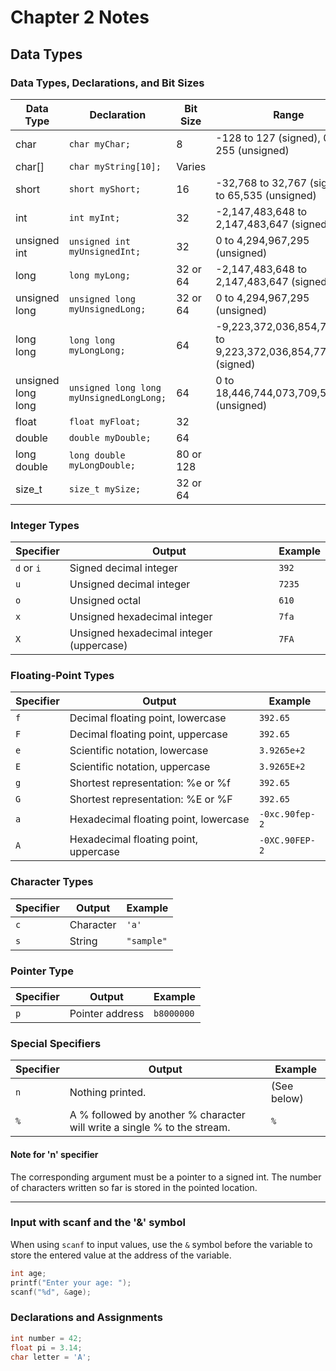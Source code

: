 # Chapter 2 Notes

## Data Types

### Data Types, Declarations, and Bit Sizes

| Data Type           | Declaration                     | Bit Size    | Range                                               |
| ------------------- | ------------------------------- | ----------- | --------------------------------------------------- |
| char                | `char myChar;`                  | 8           | -128 to 127 (signed), 0 to 255 (unsigned)            |
| char[]              | `char myString[10];`            | Varies      |                                                     |
| short               | `short myShort;`                | 16          | -32,768 to 32,767 (signed), 0 to 65,535 (unsigned)  |
| int                 | `int myInt;`                    | 32          | -2,147,483,648 to 2,147,483,647 (signed)             |
| unsigned int        | `unsigned int myUnsignedInt;`   | 32          | 0 to 4,294,967,295 (unsigned)                       |
| long                | `long myLong;`                  | 32 or 64    | -2,147,483,648 to 2,147,483,647 (signed)            |
| unsigned long       | `unsigned long myUnsignedLong;` | 32 or 64    | 0 to 4,294,967,295 (unsigned)                      |
| long long           | `long long myLongLong;`         | 64          | -9,223,372,036,854,775,808 to 9,223,372,036,854,775,807 (signed) |
| unsigned long long  | `unsigned long long myUnsignedLongLong;` | 64      | 0 to 18,446,744,073,709,551,615 (unsigned)          |
| float               | `float myFloat;`                | 32          |                                                     |
| double              | `double myDouble;`              | 64          |                                                     |
| long double         | `long double myLongDouble;`     | 80 or 128   |                                                     |
| size_t              | `size_t mySize;`                | 32 or 64    |                                                     |

### Integer Types

| Specifier | Output                         | Example  |
|-----------|--------------------------------|----------|
| `d` or `i` | Signed decimal integer         | `392`    |
| `u`         | Unsigned decimal integer       | `7235`   |
| `o`         | Unsigned octal                 | `610`    |
| `x`         | Unsigned hexadecimal integer   | `7fa`    |
| `X`         | Unsigned hexadecimal integer (uppercase) | `7FA` |

### Floating-Point Types

| Specifier | Output                                    | Example     |
|-----------|-------------------------------------------|-------------|
| `f`         | Decimal floating point, lowercase        | `392.65`      |
| `F`         | Decimal floating point, uppercase        | `392.65`      |
| `e`         | Scientific notation, lowercase            | `3.9265e+2`   |
| `E`         | Scientific notation, uppercase            | `3.9265E+2`   |
| `g`         | Shortest representation: %e or %f        | `392.65`      |
| `G`         | Shortest representation: %E or %F        | `392.65`      |
| `a`         | Hexadecimal floating point, lowercase    | `-0xc.90fep-2`|
| `A`         | Hexadecimal floating point, uppercase    | `-0XC.90FEP-2`|

### Character Types

| Specifier | Output        | Example |
|-----------|---------------|---------|
| `c`         | Character     | `'a'`     |
| `s`         | String        | `"sample"`|

### Pointer Type

| Specifier | Output             | Example    |
|-----------|--------------------|------------|
| `p`         | Pointer address    | `b8000000`   |

### Special Specifiers

| Specifier | Output                                        | Example       |
|-----------|-----------------------------------------------|---------------|
| `n`         | Nothing printed.                             | (See below)   |
| `%`         | A % followed by another % character will write a single % to the stream. | `%`            |

#### Note for 'n' specifier

The corresponding argument must be a pointer to a signed int.
The number of characters written so far is stored in the pointed location.

---

### Input with scanf and the '&' symbol

When using `scanf` to input values, use the `&` symbol before the variable to store the entered value at the address of the variable.

```c
int age;
printf("Enter your age: ");
scanf("%d", &age);
```

### Declarations and Assignments

```c
int number = 42;
float pi = 3.14;
char letter = 'A';
